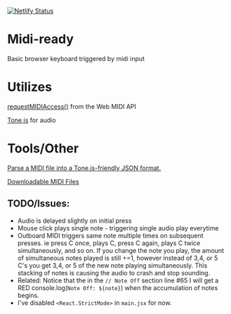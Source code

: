 [![Netlify Status](https://api.netlify.com/api/v1/badges/95e633fe-d876-4fb2-8f3e-669c13a7a870/deploy-status)](https://app.netlify.com/sites/portfolio-test-xyz/deploys)

# Midi-ready

Basic browser keyboard triggered by midi input

# Utilizes

[requestMIDIAccess()](https://developer.mozilla.org/en-US/docs/Web/API/MIDIAccess) from the Web MIDI API

[Tone.js](https://tonejs.github.io/) for audio

# Tools/Other

[Parse a MIDI file into a Tone.js-friendly JSON format.](https://tonejs.github.io/Midi/)

[Downloadable MIDI Files](https://bitmidi.com/)

## TODO/Issues:

- Audio is delayed slightly on initial press
- Mouse click plays single note - triggering single audio play everytime
- Outboard MIDI triggers same note multiple times on subsequent presses. ie press C once, plays C, press C again, plays C twice simultaneously, and so on. If you change the note you play, the amount of simultaneous notes played is still +=1, however instead of 3,4, or 5 C's you get 3,4, or 5 of the new note playing simultaneously. This stacking of notes is causing the audio to crash and stop sounding.
- Related: Notice that the in the `// Note Off` section line #65 I will get a RED console.log(`Note Off: ${note}`) when the accumulation of notes begins.
- I've disabled `<React.StrictMode>` in `main.jsx` for now.
